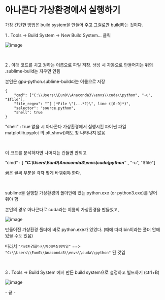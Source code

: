 # 아나콘다 가상환경에서 실행하기

가장 간단한 방법은 build system을 만들어 주고 그걸로만 build하는 것이다.

1 . Tools -> Build System -> New Build System... 클릭

![image](https://user-images.githubusercontent.com/33515697/50469232-d90ec100-09ee-11e9-9c29-713a7dc19392.png)

</br>

2 . 아래 코드를 치고 원하는 이름으로 파일 저장. 생성 시 자동으로 만들어지는 뒤의 .sublime-build는 지우면 안됨 

본인은 gpu-python.sublime-build라는 이름으로 저장

```
{
    "cmd": ["C:\\Users\\Eun0\\Anaconda3\\envs\\cuda\\python", "-u", "$file"],
    "file_regex": "^[ ]*File \"(...*?)\", line ([0-9]*)",
    "selector": "source.python",
    "shell": true
}
```
"shell" : true 없을 시 아나콘다 가상환경에서 실행시킨 파이썬 파일 matplotlib.pyplot 의 plt.show()해도 창 나타나지 않음

</br>

이 코드를 분석하자면 나머지는 건들면 안되고 

"cmd" : [ ___"C:\\Users\\Eun0\\Anaconda3\\envs\\cuda\\python"___ , "-u", "$file"]

굵은 글씨 부분을 각자 맞게 바꿔줘야 한다.

</br>

sublime을 실행할 가상환경의 폴더안에 있는 python.exe (or python3.exe)를 넣어줘야 함

본인의 경우 아나콘다로 cuda라는 이름의 가상환경을 만들었고,

![image](https://user-images.githubusercontent.com/33515697/50469471-df516d00-09ef-11e9-90fe-f31312e4a491.png)

만들어진 가상환경 폴더에 바로 python.exe가 있었다. (때에 따라 bin이라는 폴더 안에 있을 수도 있음)

따라서 ```"가상환경폴더\\파이썬실행파일"``` ==> ```"C:\\Users\\Eun0\\Anaconda3\\envs\\cuda\\python"``` 된 것임

</br>

3 . Tools -> Build System 에서 만든 build system으로 설정하고 빌드하기 (ctrl+B)

![image](https://user-images.githubusercontent.com/33515697/50469559-54bd3d80-09f0-11e9-8108-d90c12e349a0.png)


 \- 끝 -
